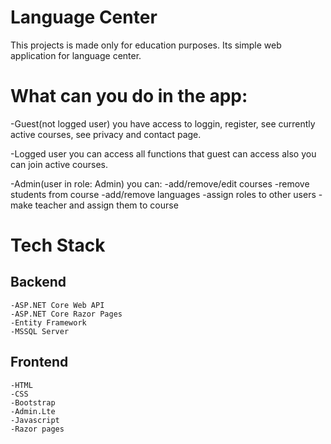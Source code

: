 # Language Center

This projects is made only for education purposes. Its simple web application for language center.

# What can you do in the app:
 -Guest(not logged user) you have access to loggin, register, see currently active courses, see privacy and contact page.
 
 -Logged user you can access all functions that guest can access also you can join active courses.
 
 -Admin(user in role: Admin) you can:
    -add/remove/edit courses
    -remove students from course
    -add/remove languages
    -assign roles to other users
    -make teacher and assign them to course
    
# Tech Stack

## Backend<br/>
    -ASP.NET Core Web API
    -ASP.NET Core Razor Pages
    -Entity Framework
    -MSSQL Server
    
 ## Frontend<br/>
    -HTML
    -CSS
    -Bootstrap
    -Admin.Lte
    -Javascript
    -Razor pages
